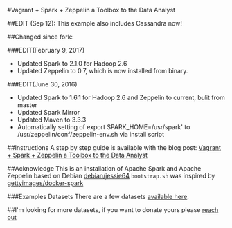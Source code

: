 #Vagrant + Spark + Zeppelin a Toolbox to the Data Analyst

##EDIT (Sep 12): This example also includes Cassandra now!

##Changed since fork:

###EDIT(February 9, 2017)

* Updated Spark to 2.1.0 for Hadoop 2.6 
* Updated Zeppelin to 0.7, which is now installed from binary. 

###EDIT(June 30, 2016)

* Updated Spark to 1.6.1 for Hadoop 2.6 and Zeppelin to current, bulit from master
* Updated Spark Mirror
* Updated Maven to 3.3.3
* Automatically setting of export SPARK_HOME=/usr/spark' to /usr/zeppelin/conf/zeppelin-env.sh via install script



##Instructions
A step by step guide is available with the blog post: [Vagrant + Spark + Zeppelin a Toolbox to the Data Analyst](http://arjon.es/2015/08/23/vagrant-spark-zeppelin-a-toolbox-to-the-data-analyst/)

##Acknowledge
This is an installation of Apache Spark and Apache Zeppelin based on Debian [debian/jessie64](https://atlas.hashicorp.com/debian/boxes/jessie64)
`bootstrap.sh` was inspired by [gettyimages/docker-spark](https://github.com/gettyimages/docker-spark)

###Examples Datasets
There are a few datasets [available here](./data/).

##I'm looking for more datasets, if you want to donate yours please [reach out](https://twitter.com/arjones)

